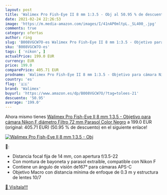 ```yaml
---
layout: post
title: 'Walimex Pro Fish-Eye II 8 mm 1:3.5 - Obj al 50.95 % de descuento'
date: 2021-02-24 22:26:53
image: 'https://m.media-amazon.com/images/I/41nAP0mltpL._SL400_.jpg'
comments: true
category: ofertas
author: ring
slug: 'B008VGCW7O-es Walimex Pro Fish-Eye II 8 mm 1:3.5 - Objetivo para cámara...'
sku: 'B008VGCW7O-es'
tags: [ 'nikon', ]
actualPrice: 199.0 EUR
currency: EUR
price: 199.0
comparePrice: 405.71 EUR
prodname: 'Walimex Pro Fish-Eye II 8 mm 1:3.5 - Objetivo para cámara Nikon F  diámetro Filtro 72 mm  Parasol   Color Negro'
country: 'es'
flag: '🇪🇸'
brand: 'Walimex'
buyurl: 'https://www.amazon.es/dp/B008VGCW7O/?tag=tolees-21'
descuento: '50.95'
average: '199.0'
---
```


Ahora mismo tienes [Walimex Pro Fish-Eye II 8 mm 1:3.5 - Objetivo para cámara Nikon F  diámetro Filtro 72 mm  Parasol   Color Negro](https://www.amazon.es/dp/B008VGCW7O/?tag=tolees-21) a 199.0 EUR (original: 405.71 EUR) (50.95 %  de descuento) en el siguiente enlace!

[![Walimex Pro Fish-Eye II 8 mm 1:3.5 - Obj](https://m.media-amazon.com/images/I/41nAP0mltpL._SL400_.jpg)](https://www.amazon.es/dp/B008VGCW7O/?tag=tolees-21)

🔎:

- Distancia focal fija de 14 mm, con apertura f/3.5-22
- Con montura de bayoneta y parasol extraíble, compatible con Nikon F
- Contiene un ángulo de visión de167° para cámaras APS-C
- Objetivo Macro con distancia mínima de enfoque de 0.3 m y estructura de lentes 10/7

[🛒 Visítala!!!](https://www.amazon.es/dp/B008VGCW7O/?tag=tolees-21)
